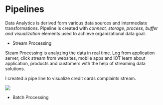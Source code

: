 # Pipelines

Data Analytics is derived form various data sources and intermediate transformations.  Pipeline is created with *connect, storage, process, buffer and visualization* elements used to achieve organizational data goal.
* Stream Processing

Steam Processing is analyzing the data in real time.  Log from application server, click stream from websites, mobile apps and IOT learn about application, products and customers with the help of streaming data solutions.

I created a pipe line to visualize credit cards complaints stream.

![](https://github.com/vijaykothareddy/Data-Engineering/blob/master/Contents/Stream_Processing.jpg)
* Batch Processing
